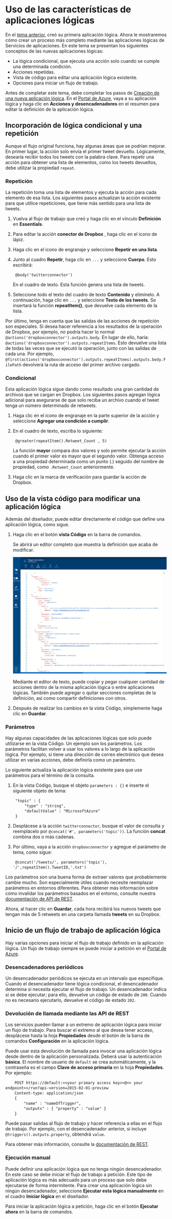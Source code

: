 <properties 
	pageTitle="Uso de las características de aplicaciones lógicas" 
	description="Obtenga información acerca de cómo usar las características avanzadas de las aplicaciones lógicas." 
	authors="stepsic-microsoft-com" 
	manager="dwrede" 
	editor="" 
	services="app-service\logic" 
	documentationCenter=""/>

<tags
	ms.service="app-service-logic"
	ms.workload="integration"
	ms.tgt_pltfrm="na"
	ms.devlang="na"
	ms.topic="article"
	ms.date="03/20/2015"
	ms.author="stepsic"/>
	
# Uso de las características de aplicaciones lógicas

En el [tema anterior][Create a new logic app], creó su primera aplicación lógica. Ahora le mostraremos cómo crear un proceso más completo mediante las aplicaciones lógicas de Servicios de aplicaciones. En este tema se presentan los siguientes conceptos de las nuevas aplicaciones lógicas:

- La lógica condicional, que ejecuta una acción solo cuando se cumple una determinada condición.
- Acciones repetidas.
- Vista de código para editar una aplicación lógica existente.
- Opciones para iniciar un flujo de trabajo.

Antes de completar este tema, debe completar los pasos de [Creación de una nueva aplicación lógica]. En el [Portal de Azure], vaya a su aplicación lógica y haga clic en **Acciones y desencadenadores** en el resumen para editar la definición de la aplicación lógica.

## Incorporación de lógica condicional y una repetición

Aunque el flujo original funciona, hay algunas áreas que se podrían mejorar. En primer lugar, la acción solo envía el primer tweet devuelto. Lógicamente, desearía recibir todos los tweets con la palabra clave. Para repetir una acción para obtener una lista de elementos, como los tweets devueltos, debe utilizar la propiedad `repeat`.

### Repetición
La repetición toma una lista de elementos y ejecuta la acción para cada elemento de esa lista. Los siguientes pasos actualizan la acción existente para que utilice repeticiones, que tiene más sentido para una lista de tweets.

1. Vuelva al flujo de trabajo que creó y haga clic en el vínculo **Definición** en **Essentials**. 

2. Para editar la acción **conector de Dropbox** , haga clic en el icono de lápiz.

3. Haga clic en el icono de engranaje y seleccione **Repetir en una lista**.
 
2. Junto al cuadro **Repetir**, haga clic en  `...` y seleccione **Cuerpo**. Esto escribirá:

    	@body('twitterconnector')

	En el cuadro de texto. Esta función genera una lista de tweets.

3. Seleccione todo el texto del cuadro de texto **Contenido** y elimínelo. A continuación, haga clic en `...` y seleccione **Texto de los tweets**. Se insertará la función **repeatItem()**, que devuelve cada elemento de la lista.

Por último, tenga en cuenta que las salidas de las acciones de repetición son especiales. Si desea hacer referencia a los resultados de la operación de Dropbox, por ejemplo, *no* podría hacer lo normal `@actions('dropboxconnector').outputs.body`. En lugar de ello, haría: `@actions('dropboxconnector').outputs.repeatItems`. Esto devuelve una lista de todas las veces que se ejecutó la operación, junto con las salidas de cada una. Por ejemplo, `@first(actions('dropboxconnector').outputs.repeatItems).outputs.body.FilePath` devolverá la ruta de acceso del primer archivo cargado.

### Condicional
Esta aplicación lógica sigue dando como resultado una gran cantidad de archivos que se cargan en Dropbox. Los siguientes pasos agregan lógica adicional para asegurarse de que solo reciba un archivo cuando el tweet tenga un número determinado de retweets.

1. Haga clic en el icono de engranaje en la parte superior de la acción y seleccione **Agregar una condición a cumplir**.

2. En el cuadro de texto, escriba lo siguiente:

    	@greater(repeatItem().Retweet_Count , 5)
    
	La función **mayor** compara dos valores y solo permite ejecutar la acción cuando el primer valor es mayor que el segundo valor. Obtenga acceso a una propiedad determinada como un punto (.) seguido del nombre de propiedad, como `.Retweet_Count` anteriormente.

3. Haga clic en la marca de verificación para guardar la acción de Dropbox.

## Uso de la vista código para modificar una aplicación lógica

Además del diseñador, puede editar directamente el código que define una aplicación lógica, como sigue.

1. Haga clic en el botón **vista Código** en la barra de comandos. 

	Se abrirá un editor completo que muestra la definición que acaba de modificar.

	![Vista de código](./media/app-service-logic-use-logic-app-features/codeview.png)

    Mediante el editor de texto, puede copiar y pegar cualquier cantidad de acciones dentro de la misma aplicación lógica o entre aplicaciones lógicas. También puede agregar o quitar secciones completas de la definición, así como compartir definiciones con otros.

2. Después de realizar los cambios en la vista Código, simplemente haga clic en **Guardar**.

### Parámetros
Hay algunas capacidades de las aplicaciones lógicas que solo puede utilizarse en la vista Código. Un ejemplo son los parámetros. Los parámetros facilitan volver a usar los valores a lo largo de la aplicación lógica. Por ejemplo, si tiene una dirección de correo electrónico que desea utilizar en varias acciones, debe definirla como un parámetro.

Lo siguiente actualiza la aplicación lógica existente para que use parámetros para el término de la consulta.

1. En la vista Código, busque el objeto `parameters : {}` e inserte el siguiente objeto de tema:

	    "topic" : {
		    "type" : "string",
		    "defaultValue" : "MicrosoftAzure"
	    }
    
2. Desplácese a la acción `twitterconnector`, busque el valor de consulta y reemplácelo por `@concat('#', parameters('topic'))`. La función **concat** combina dos o más cadenas.
 
3. Por último, vaya a la acción `dropboxconnector` y agregue el parámetro de tema, como sigue:

    	@concat('/tweets/', parameters('topic'), '/',repeatItem().TweetID,'.txt')

Los parámetros son una buena forma de extraer valores que probablemente cambie mucho. Son especialmente útiles cuando necesite reemplazar parámetros en entornos diferentes. Para obtener más información sobre cómo invalidar los parámetros basados en el entorno, consulte nuestra [documentación de API de REST](http://go.microsoft.com/fwlink/?LinkID=525617&clcid=0x409).

Ahora, al hacer clic en **Guardar**, cada hora recibirá los nuevos tweets que tengan más de 5 retweets en una carpeta llamada **tweets** en su Dropbox.

## Inicio de un flujo de trabajo de aplicación lógica
Hay varias opciones para iniciar el flujo de trabajo definido en la aplicación lógica. Un flujo de trabajo siempre se puede iniciar a petición en el [Portal de Azure].

### Desencadenadores periódicos
Un desencadenador periódicos se ejecuta en un intervalo que especifique. Cuando el desencadenador tiene lógica condicional, el desencadenador determina si necesita ejecutar el flujo de trabajo. Un desencadenador indica si se debe ejecutar; para ello, devuelve un código de estado de `200`. Cuando no es necesario ejecutarlo, devuelve el código de estado `202`.

### Devolución de llamada mediante las API de REST
Los servicios pueden llamar a un extremo de aplicación lógica para iniciar un flujo de trabajo. Para buscar el extremo al que desea tener acceso, desplácese hasta la hoja **Propiedades** desde el botón de la barra de comandos **Configuración** en la aplicación lógica.

Puede usar esta devolución de llamada para invocar una aplicación lógica desde dentro de la aplicación personalizada. Deberá usar la autenticación **básica**. El nombre de usuario de `default` se crea automáticamente, y la contraseña es el campo **Clave de acceso primaria** en la hoja **Propiedades**. Por ejemplo:

        POST https://default:<<your primary access key>>@<< your endpoint>>/run?api-version=2015-02-01-preview
        Content-type: application/json
        {
            "name" : "nameOfTrigger",
            "outputs" : { "property" : "value" }
        }

Puede pasar salidas al flujo de trabajo y hacer referencia a ellas en el flujo de trabajo. Por ejemplo, con el desencadenador anterior, si incluye `@triggers().outputs.property`, obtendrá  `value`.

Para obtener más información, consulte la [documentación de REST](http://go.microsoft.com/fwlink/?LinkID=525617&clcid=0x409).

### Ejecución manual
Puede definir una aplicación lógica que no tenga ningún desencadenador. En este caso se debe iniciar el flujo de trabajo a petición. Este tipo de aplicación lógica es más adecuado para un proceso que solo debe ejecutarse de forma intermitente. Para crear una aplicación lógica sin ningún desencadenador, seleccione **Ejecutar esta lógica manualmente** en el cuadro **Iniciar lógica** en el diseñador.

Para iniciar la aplicación lógica a petición, haga clic en el botón **Ejecutar ahora** en la barra de comandos.

<!-- Shared links -->
[Create a new logic app]: app-service-logic-create-a-logic-app.md
[Creación de una nueva aplicación lógica]: app-service-logic-create-a-logic-app.md
[Portal de Azure]: https://portal.azure.com
<!--HONumber=54--> 